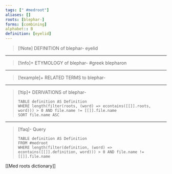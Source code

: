 ```yaml
---
tags: [" #medroot"]
aliases: []
roots: [blephar-]
forms: [combining]
alphabet:: B
definition: [eyelid]
---
```

>[!Note] DEFINITION of blephar-
>eyelid
_____
>[!info]+ ETYMOLOGY of blephar-
>#greek blepharon
_____
>[!example]+ RELATED TERMS to blephar-
>
_____
>[!tip]+ DERIVATIONS of blephar-
>```dataview
>TABLE definition AS Definition 
>WHERE length(filter(roots, (word) => econtains([[]].roots, word))) > 0 AND file.name != [[]].file.name
>SORT file.name ASC
>```
_____
>[!faq]- Query
>```dataview
>TABLE definition AS Definition
>FROM #medroot
>WHERE length(filter(definition, (word) => econtains([[]].definition, word))) > 0 AND file.name != [[]].file.name
>```

[[Med roots dictionary]]